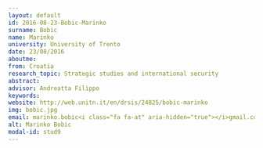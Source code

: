 ```yaml
---
layout: default 
id: 2016-08-23-Bobic-Marinko
surname: Bobic
name: Marinko
university: University of Trento
date: 23/08/2016
aboutme: 
from: Croatia
research_topic: Strategic studies and international security
abstract: 
advisor: Andreatta Filippo
keywords: 
website: http://web.unitn.it/en/drsis/24825/bobic-marinko
img: bobic.jpg
email: marinko.bobic<i class="fa fa-at" aria-hidden="true"></i>gmail.com
alt: Marinko Bobic
modal-id: stud9
---
```

